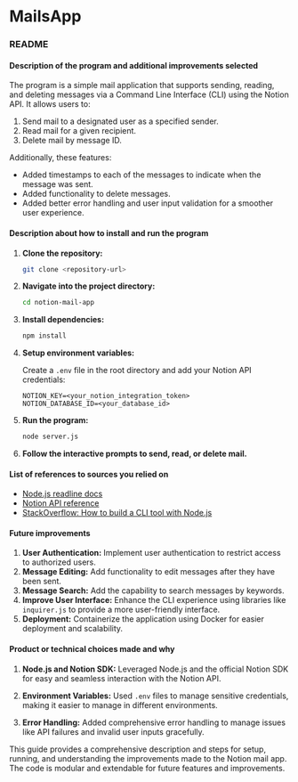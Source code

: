 # MailsApp
### README

#### Description of the program and additional improvements selected

The program is a simple mail application that supports sending, reading, and deleting messages via a Command Line Interface (CLI) using the Notion API. It allows users to:

1. Send mail to a designated user as a specified sender.
2. Read mail for a given recipient.
3. Delete mail by message ID.

Additionally, these features:

- Added timestamps to each of the messages to indicate when the message was sent.
- Added functionality to delete messages.
- Added better error handling and user input validation for a smoother user experience.

#### Description about how to install and run the program

1. **Clone the repository:**
    ```bash
    git clone <repository-url>
    ```

2. **Navigate into the project directory:**
    ```bash
    cd notion-mail-app
    ```

3. **Install dependencies:**
    ```bash
    npm install
    ```

4. **Setup environment variables:**

   Create a `.env` file in the root directory and add your Notion API credentials:
    ```
    NOTION_KEY=<your_notion_integration_token>
    NOTION_DATABASE_ID=<your_database_id>
    ```

5. **Run the program:**
    ```bash
    node server.js
    ```

6. **Follow the interactive prompts to send, read, or delete mail.**

#### List of references to sources you relied on

- [Node.js readline docs](https://nodejs.org/api/readline.html)
- [Notion API reference](https://developers.notion.com/reference/intro)
- [StackOverflow: How to build a CLI tool with Node.js](https://stackoverflow.com/questions/47451173/how-to-build-a-command-line-tool-with-nodejs)

#### Future improvements

1. **User Authentication:** Implement user authentication to restrict access to authorized users.
2. **Message Editing:** Add functionality to edit messages after they have been sent.
3. **Message Search:** Add the capability to search messages by keywords.
4. **Improve User Interface:** Enhance the CLI experience using libraries like `inquirer.js` to provide a more user-friendly interface.
5. **Deployment:** Containerize the application using Docker for easier deployment and scalability.

#### Product or technical choices made and why

1. **Node.js and Notion SDK:** Leveraged Node.js and the official Notion SDK for easy and seamless interaction with the Notion API.
  
2. **Environment Variables:** Used `.env` files to manage sensitive credentials, making it easier to manage in different environments.

3. **Error Handling:** Added comprehensive error handling to manage issues like API failures and invalid user inputs gracefully.


This guide provides a comprehensive description and steps for setup, running, and understanding the improvements made to the Notion mail app. The code is modular and extendable for future features and improvements.
